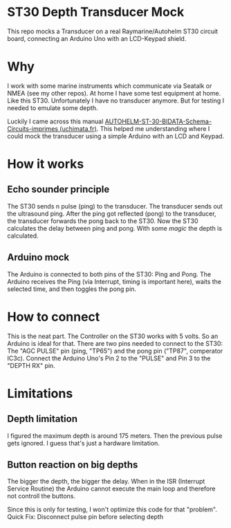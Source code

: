 # ST30 Depth Transducer Mock
This repo mocks a Transducer on a real Raymarine/Autohelm ST30 circuit board, connecting an Arduino Uno with an LCD-Keypad shield.

# Why
I work with some marine instruments which communicate via Seatalk or NMEA (see my other repos). At home I have some test equipment at home. Like this ST30. Unfortunately I have no transducer anymore. But for testing I needed to emulate some depth.

Luckily I came across this manual [AUTOHELM-ST-30-BIDATA-Schema-Circuits-imprimes (uchimata.fr)](https://www.uchimata.fr/wp-content/uploads/2014/10/AUTOHELM-ST-30-BIDATA-Schema-Circuits-imprimes.pdf). This helped me understanding where I could mock the transducer using a simple Arduino with an LCD and Keypad.

# How it works
## Echo sounder principle
The ST30 sends n pulse (ping) to the transducer. The transducer sends out the ultrasound ping. After the ping got reflected (pong) to the transducer, the transducer forwards the pong back to the ST30. Now the ST30 calculates the delay between ping and pong. With some *magic* the depth is calculated.

## Arduino mock
The Arduino is connected to both pins of the ST30: Ping and Pong. The Arduino receives the Ping (via Interrupt, timing is important here), waits the selected time, and then toggles the pong pin.

# How to connect
This is the neat part. The Controller on the ST30 works with 5 volts. So an Arduino is ideal for that. 
There are two pins needed to connect to the ST30: The "AGC PULSE" pin (ping, "TP65") and the pong pin ("TP87", comperator IC3c). 
Connect the Arduino Uno's Pin 2 to the "PULSE" and Pin 3 to the "DEPTH RX" pin.

# Limitations
## Depth limitation
I figured the maximum depth is around 175 meters. Then the previous pulse gets ignored. I guess that's just a hardware limitation.

## Button reaction on big depths
The bigger the depth, the bigger the delay. When in the ISR (Interrupt Service Routine) the Arduino cannot execute the main loop and therefore not controll the buttons.

Since this is only for testing, I won't optimize this code for that "problem". Quick Fix: Disconnect pulse pin before selecting depth
